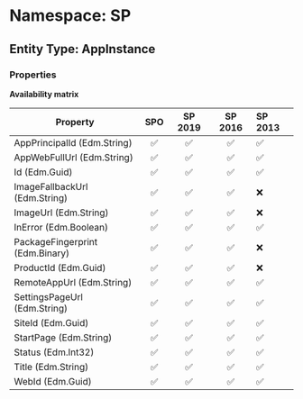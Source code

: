 # Namespace: SP

## Entity Type: AppInstance

### Properties

**Availability matrix**

Property | SPO | SP 2019 | SP 2016 | SP 2013
----------|:---:|:-------:|:-------:|:-------
AppPrincipalId (Edm.String) | ✅ | ✅ | ✅ | ✅
AppWebFullUrl (Edm.String) | ✅ | ✅ | ✅ | ✅
Id (Edm.Guid) | ✅ | ✅ | ✅ | ✅
ImageFallbackUrl (Edm.String) | ✅ | ✅ | ✅ | ❌
ImageUrl (Edm.String) | ✅ | ✅ | ✅ | ❌
InError (Edm.Boolean) | ✅ | ✅ | ✅ | ✅
PackageFingerprint (Edm.Binary) | ✅ | ✅ | ✅ | ❌
ProductId (Edm.Guid) | ✅ | ✅ | ✅ | ❌
RemoteAppUrl (Edm.String) | ✅ | ✅ | ✅ | ✅
SettingsPageUrl (Edm.String) | ✅ | ✅ | ✅ | ✅
SiteId (Edm.Guid) | ✅ | ✅ | ✅ | ✅
StartPage (Edm.String) | ✅ | ✅ | ✅ | ✅
Status (Edm.Int32) | ✅ | ✅ | ✅ | ✅
Title (Edm.String) | ✅ | ✅ | ✅ | ✅
WebId (Edm.Guid) | ✅ | ✅ | ✅ | ✅


